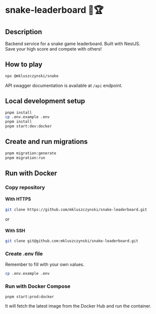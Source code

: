# snake-leaderboard 🐍🏆

## Description
Backend service for a snake game leaderboard. Built with NestJS. \
Save your high score and compete with others!

## How to play

```bash
npx @mkluszczynski/snake
```

API swagger documentation is available at `/api` endpoint.

## Local development setup 
```bash
pnpm install
cp .env.example .env
pnpm install
pnpm start:dev:docker
```

## Create and run migrations

```bash
pnpm migration:generate 
pnpm migration:run
```

## Run with Docker

### Copy repository

#### With HTTPS
```bash
git clone https://github.com/mkluszczynski/snake-leaderboard.git
```

or

#### With SSH
```bash
git clone git@github.com:mkluszczynski/snake-leaderboard.git
```

### Create .env file

Remember to fill with your own values.

```bash
cp .env.example .env
```

### Run with Docker Compose

```bash
pnpm start:prod:docker
```

It will fetch the latest image from the Docker Hub and run the container.